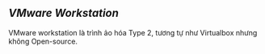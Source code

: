 ## <a name="vmware_workstation"></a>***VMware Workstation***
VMware workstation là trình ảo hóa Type 2, tương tự như Virtualbox nhưng không Open-source.